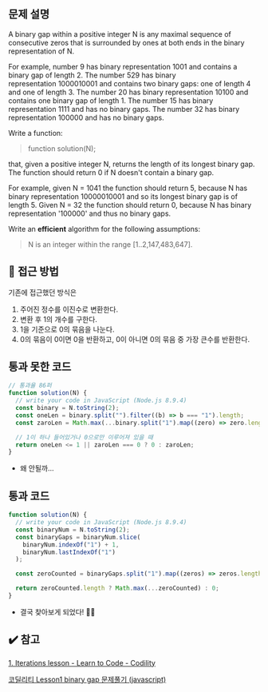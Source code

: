 ## 문제 설명

A binary gap within a positive integer N is any maximal sequence of consecutive zeros that is surrounded by ones at both ends in the binary representation of N.

For example, number 9 has binary representation 1001 and contains a binary gap of length 2. The number 529 has binary representation 1000010001 and contains two binary gaps: one of length 4 and one of length 3. The number 20 has binary representation 10100 and contains one binary gap of length 1. The number 15 has binary representation 1111 and has no binary gaps. The number 32 has binary representation 100000 and has no binary gaps.

Write a function:

> function solution(N);

that, given a positive integer N, returns the length of its longest binary gap. The function should return 0 if N doesn't contain a binary gap.

For example, given N = 1041 the function should return 5, because N has binary representation 10000010001 and so its longest binary gap is of length 5. Given N = 32 the function should return 0, because N has binary representation '100000' and thus no binary gaps.

Write an **efficient** algorithm for the following assumptions:

> N is an integer within the range [1..2,147,483,647].

## 🔎 접근 방법

기존에 접근했던 방식은

1. 주어진 정수를 이진수로 변환한다.
2. 변환 후 1의 개수를 구한다.
3. 1을 기준으로 0의 묶음을 나눈다.
4. 0의 묶음이 0이면 0을 반환하고, 0이 아니면 0의 묶음 중 가장 큰수를 반환한다.

## 통과 못한 코드

```jsx
// 통과율 86퍼
function solution(N) {
  // write your code in JavaScript (Node.js 8.9.4)
  const binary = N.toString(2);
  const oneLen = binary.split("").filter((b) => b === "1").length;
  const zaroLen = Math.max(...binary.split("1").map((zero) => zero.length));

  // 1이 하나 들어있거나 0으로만 이루어져 있을 때
  return oneLen <= 1 || zaroLen === 0 ? 0 : zaroLen;
}
```

- 왜 안될까...

## 통과 코드

```jsx
function solution(N) {
  // write your code in JavaScript (Node.js 8.9.4)
  const binaryNum = N.toString(2);
  const binaryGaps = binaryNum.slice(
    binaryNum.indexOf("1") + 1,
    binaryNum.lastIndexOf("1")
  );

  const zeroCounted = binaryGaps.split("1").map((zeros) => zeros.length);

  return zeroCounted.length ? Math.max(...zeroCounted) : 0;
}
```

- 결국 찾아보게 되었다! 💪🏻

## ✔️ 참고

[1. Iterations lesson - Learn to Code - Codility](https://app.codility.com/programmers/lessons/1-iterations/)

[코딜리티 Lesson1 binary gap 문제풀기 (javascript)](https://slee2540.tistory.com/50)
